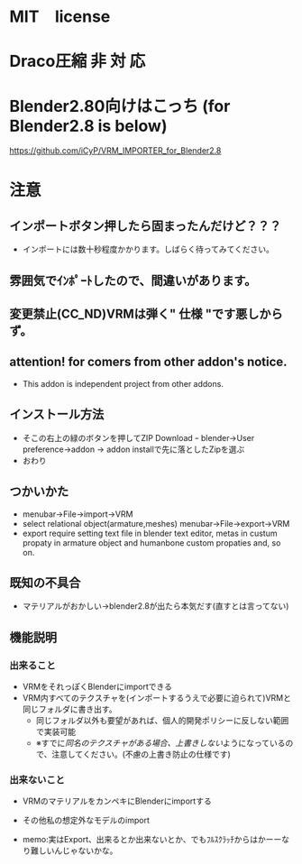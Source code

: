 # MIT　license　
# Draco圧縮 非 対 応 
# Blender2.80向けはこっち (for Blender2.8 is below)
https://github.com/iCyP/VRM_IMPORTER_for_Blender2.8
# 注意
## インポートボタン押したら固まったんだけど？？？
 - インポートには数十秒程度かかります。しばらく待ってみてください。
## 雰囲気でｲﾝﾎﾟｰﾄしたので、間違いがあります。
## 変更禁止(CC_ND)VRMは弾く" 仕様 "です悪しからず。
## attention! for comers from other addon's notice.
 - This addon is independent project from other addons. 
## インストール方法
 - そこの右上の緑のボタンを押してZIP Download
 ｰ blender->User preference->addon -> addon installで先に落としたZipを選ぶ
 - おわり
## つかいかた
 - menubar->File->import->VRM
 - select relational object(armature,meshes) menubar->File->export->VRM
 - export require setting text file in blender text editor, metas in custum propaty in armature object and humanbone custom propaties and, so on.
## 既知の不具合　
 - マテリアルがおかしい->blender2.8が出たら本気だす(直すとは言ってない)


## 機能説明
### 出来ること
 - VRMをそれっぽくBlenderにimportできる
 - VRM内すべてのテクスチャを(インポートするうえで必要に迫られて)VRMと同じフォルダに書き出す。
    - 同じフォルダ以外も要望があれば、個人的開発ポリシーに反しない範囲で実装可能
    - ※すでに*同名のテクスチャがある場合、上書きしない*ようになっているので、注意してください。(不慮の上書き防止の仕様です)
### 出来ないこと
 - VRMのマテリアルをカンペキにBlenderにimportする
 - その他私の想定外なモデルのimport

- memo:実はExport、出来るとか出来ないとか、でもﾌﾙｽｸﾗｯﾁからはかーーなり難しいんじゃないかな。
